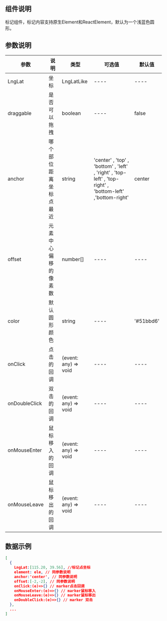 ## 组件说明
标记组件，标记内容支持原生Element和ReactElement，默认为一个浅蓝色圆形。

## 参数说明
  |  参数   | 说明  | 类型   | 可选值  | 默认值 | 
  |  ----  | ----  | ----  | ----  |----  |
  |  LngLat  | 坐标  | LngLatLike  | ----  |----  |
  |  draggable  | 是否可以拖拽  | boolean  | ----  | false  |
  |  anchor  | 哪个部位距离坐标点最近  | string  | 'center' , 'top' , 'bottom' , 'left' , 'right' , 'top-left' , 'top-right' , 'bottom-left' ,'bottom-right'  | center  |
  |  offset  | 元素中心偏移的像素数  | number[]  | ----  | ----  |
  |  color  | 默认圆形颜色  | string  | ----  | '#51bbd6'  |
  |  onClick  | 点击的回调  | (event: any) => void  | ----  | ----  |
  |  onDoubleClick  | 双击的回调  | (event: any) => void  | ----  | ----  |
  |  onMouseEnter  | 鼠标移入的回调  | (event: any) => void  | ----  | ----  |
  |  onMouseLeave  | 鼠标移出的回调  | (event: any) => void  | ----  | ----  |
  
## 数据示例 

```json
[
  {
    LngLat:[115.20, 39.56], //标记点坐标
    element: ele, // 同参数说明
    anchor:'center', // 同参数说明
    offset:[-2,-2], // 同参数说明
    onClick:(e)=>{} // marker点击回调
    onMouseEnter:(e)=>{} // marker鼠标移入
    onMouseLeave:(e)=>{} // marker鼠标移出
    onDoubleClick:(e)=>{} // marker 双击
  },
  ...
]
```
